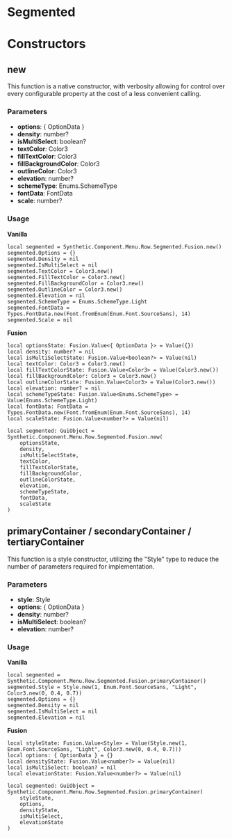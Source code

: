 # Segmented


# Constructors


## new
This function is a native constructor, with verbosity allowing for control over every configurable property at the cost of a less convenient calling.

### Parameters
- **options**: { OptionData }
- **density**: number?
- **isMultiSelect**: boolean?
- **textColor**: Color3
- **fillTextColor**: Color3
- **fillBackgroundColor**: Color3
- **outlineColor**: Color3
- **elevation**: number?
- **schemeType**: Enums.SchemeType
- **fontData**: FontData
- **scale**: number?


### Usage

**Vanilla**
```luau
local segmented = Synthetic.Component.Menu.Row.Segmented.Fusion.new()
segmented.Options = {}
segmented.Density = nil
segmented.IsMultiSelect = nil
segmented.TextColor = Color3.new()
segmented.FillTextColor = Color3.new()
segmented.FillBackgroundColor = Color3.new()
segmented.OutlineColor = Color3.new()
segmented.Elevation = nil
segmented.SchemeType = Enums.SchemeType.Light
segmented.FontData = Types.FontData.new(Font.fromEnum(Enum.Font.SourceSans), 14)
segmented.Scale = nil
```

**Fusion**
```luau
local optionsState: Fusion.Value<{ OptionData }> = Value({})
local density: number? = nil
local isMultiSelectState: Fusion.Value<boolean?> = Value(nil)
local textColor: Color3 = Color3.new()
local fillTextColorState: Fusion.Value<Color3> = Value(Color3.new())
local fillBackgroundColor: Color3 = Color3.new()
local outlineColorState: Fusion.Value<Color3> = Value(Color3.new())
local elevation: number? = nil
local schemeTypeState: Fusion.Value<Enums.SchemeType> = Value(Enums.SchemeType.Light)
local fontData: FontData = Types.FontData.new(Font.fromEnum(Enum.Font.SourceSans), 14)
local scaleState: Fusion.Value<number?> = Value(nil)

local segmented: GuiObject = Synthetic.Component.Menu.Row.Segmented.Fusion.new(
	optionsState,
	density,
	isMultiSelectState,
	textColor,
	fillTextColorState,
	fillBackgroundColor,
	outlineColorState,
	elevation,
	schemeTypeState,
	fontData,
	scaleState
)
```
## primaryContainer / secondaryContainer / tertiaryContainer
This function is a style constructor, utilizing the "Style" type to reduce the number of parameters required for implementation.

### Parameters
- **style**: Style
- **options**: { OptionData }
- **density**: number?
- **isMultiSelect**: boolean?
- **elevation**: number?


### Usage

**Vanilla**
```luau
local segmented = Synthetic.Component.Menu.Row.Segmented.Fusion.primaryContainer()
segmented.Style = Style.new(1, Enum.Font.SourceSans, "Light", Color3.new(0, 0.4, 0.7))
segmented.Options = {}
segmented.Density = nil
segmented.IsMultiSelect = nil
segmented.Elevation = nil
```

**Fusion**
```luau
local styleState: Fusion.Value<Style> = Value(Style.new(1, Enum.Font.SourceSans, "Light", Color3.new(0, 0.4, 0.7)))
local options: { OptionData } = {}
local densityState: Fusion.Value<number?> = Value(nil)
local isMultiSelect: boolean? = nil
local elevationState: Fusion.Value<number?> = Value(nil)

local segmented: GuiObject = Synthetic.Component.Menu.Row.Segmented.Fusion.primaryContainer(
	styleState,
	options,
	densityState,
	isMultiSelect,
	elevationState
)
```